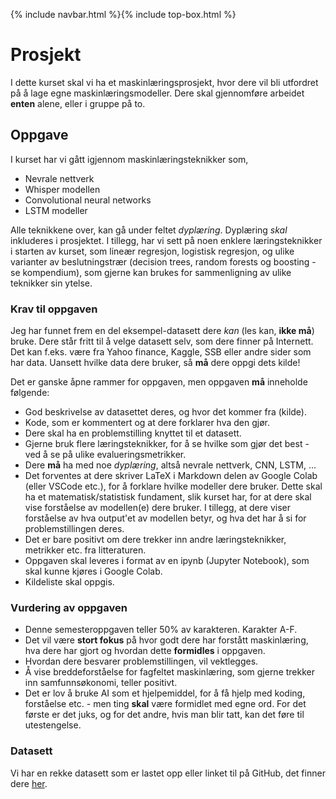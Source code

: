 {% include navbar.html %}{% include top-box.html %}
# Prosjekt
I dette kurset skal vi ha et maskinlæringsprosjekt, hvor dere vil bli utfordret på å lage egne maskinlæringsmodeller. Dere skal gjennomføre arbeidet **enten** alene, eller i gruppe på to.

## Oppgave
I kurset har vi gått igjennom maskinlæringsteknikker som, 
* Nevrale nettverk
* Whisper modellen
* Convolutional neural networks
* LSTM modeller
  
Alle teknikkene over, kan gå under feltet *dyplæring*. Dyplæring *skal* inkluderes i prosjektet. I tillegg, har vi sett på noen enklere læringsteknikker i starten av kurset, som lineær regresjon, logistisk regresjon, og ulike varianter av beslutningstrær (decision trees, random forests og boosting - se kompendium), som gjerne kan brukes for sammenligning av ulike teknikker sin ytelse.

### Krav til oppgaven
Jeg har funnet frem en del eksempel-datasett dere *kan* (les kan, **ikke må**) bruke. Dere står fritt til å velge datasett selv, som dere finner på Internett. Det kan f.eks. være fra Yahoo finance, Kaggle, SSB eller andre sider som har data. Uansett hvilke data dere bruker, så **må** dere oppgi dets kilde!

Det er ganske åpne rammer for oppgaven, men oppgaven **må** inneholde følgende:
* God beskrivelse av datasettet deres, og hvor det kommer fra (kilde).
* Kode, som er kommentert og at dere forklarer hva den gjør.
* Dere skal ha en problemstilling knyttet til et datasett. 
* Gjerne bruk flere læringsteknikker, for å se hvilke som gjør det best - ved å se på ulike evalueringsmetrikker.
* Dere **må** ha med noe *dyplæring*, altså nevrale nettverk, CNN, LSTM, ... 
* Det forventes at dere skriver LaTeX i Markdown delen av Google Colab (eller VSCode etc.), for å forklare hvilke modeller dere bruker. Dette skal ha et matematisk/statistisk fundament, slik kurset har, for at dere skal vise forståelse av modellen(e) dere bruker. I tillegg, at dere viser forståelse av hva output'et av modellen betyr, og hva det har å si for problemstillingen deres.
* Det er bare positivt om dere trekker inn andre læringsteknikker, metrikker etc. fra litteraturen.
* Oppgaven skal leveres i format av en ipynb (Jupyter Notebook), som skal kunne kjøres i Google Colab.
* Kildeliste skal oppgis.

### Vurdering av oppgaven
* Denne semesteroppgaven teller 50% av karakteren. Karakter A-F.
* Det vil være **stort fokus** på hvor godt dere har forstått maskinlæring, hva dere har gjort og hvordan dette **formidles** i oppgaven.
* Hvordan dere besvarer problemstillingen, vil vektlegges.
* Å vise breddeforståelse for fagfeltet maskinlæring, som gjerne trekker inn samfunnsøkonomi, teller positivt.
* Det er lov å bruke AI som et hjelpemiddel, for å få hjelp med koding, forståelse etc. - men ting **skal** være formidlet med egne ord. For det første er det juks, og for det andre, hvis man blir tatt, kan det føre til utestengelse. 

### Datasett
Vi har en rekke datasett som er lastet opp eller linket til på GitHub, det finner dere [her](https://github.com/uit-sok-3023-v25/uit-sok-3023-v25.github.io/blob/main/data/README.md).
